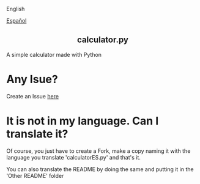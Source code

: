 <p align="center">
 <p>English</p>
 <a href="https://github.com/PGSCOM/calculator.py/">Español</a>
 <h2 align="center">calculator.py</h2>
</p>

A simple calculator made with Python

# Any Isue?
Create an Issue [here](https://github.com/PGSCOM/calculator.py/issues/new)

# It is not in my language. Can I translate it?
Of course, you just have to create a Fork, make a copy naming it with the language you translate 'calculatorES.py' and that's it.

You can also translate the README by doing the same and putting it in the 'Other README' folder 